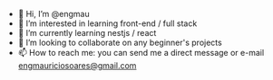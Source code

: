 - 👋 Hi, I’m @engmau
- 👀 I’m interested in learning front-end / full stack
- 🌱 I’m currently learning nestjs / react
- 💞️ I’m looking to collaborate on any beginner's projects
- 📫 How to reach me: you can send me a direct message or e-mail engmauriciosoares@gmail.com

<!---
engmau/engmau is a ✨ special ✨ repository because its `README.md` (this file) appears on your GitHub profile.
You can click the Preview link to take a look at your changes.
--->
